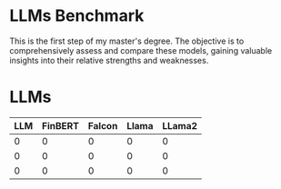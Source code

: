 # LLMs Benchmark

This is the first step of my master's degree. The objective is to comprehensively assess and compare these models, gaining valuable insights into their relative strengths and weaknesses.

# LLMs

| LLM | FinBERT | Falcon | Llama | LLama2 |
| --- | ------- | ------ | ----- | ------ |
| 0   | 0       | 0      | 0     | 0      |
| 0   | 0       | 0      | 0     | 0      |
| 0   | 0       | 0      | 0     | 0      |
